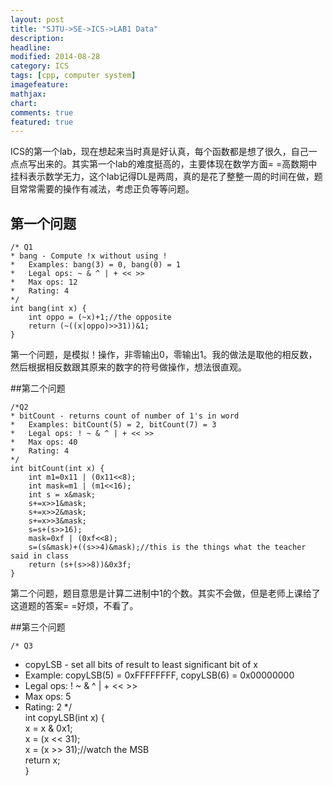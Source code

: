 ```yaml
---
layout: post
title: "SJTU->SE->ICS->LAB1 Data"
description: 
headline: 
modified: 2014-08-28
category: ICS
tags: [cpp, computer system]
imagefeature: 
mathjax: 
chart: 
comments: true
featured: true
---
```


ICS的第一个lab，现在想起来当时真是好认真，每个函数都是想了很久，自己一点点写出来的。其实第一个lab的难度挺高的，主要体现在数学方面= =高数期中挂科表示数学无力，这个lab记得DL是两周，真的是花了整整一周的时间在做，题目常常需要的操作有减法，考虑正负等等问题。

## 第一个问题

	/* Q1
 	* bang - Compute !x without using !
 	*   Examples: bang(3) = 0, bang(0) = 1
 	*   Legal ops: ~ & ^ | + << >>
 	*   Max ops: 12
 	*   Rating: 4 
 	*/
	int bang(int x) {
  		int oppo = (~x)+1;//the opposite
  		return (~((x|oppo)>>31))&1;
	}

第一个问题，是模拟！操作，非零输出0，零输出1。我的做法是取他的相反数，然后根据相反数跟其原来的数字的符号做操作，想法很直观。

##第二个问题

	/*Q2 
 	* bitCount - returns count of number of 1's in word 
 	*   Examples: bitCount(5) = 2, bitCount(7) = 3 
 	*   Legal ops: ! ~ & ^ | + << >> 
 	*   Max ops: 40 
 	*   Rating: 4 
 	*/  
	int bitCount(int x) {  
  		int m1=0x11 | (0x11<<8);  
  		int mask=m1 | (m1<<16);  
  		int s = x&mask;  
  		s+=x>>1&mask;  
  		s+=x>>2&mask;  
  		s+=x>>3&mask;  
  		s=s+(s>>16);  
 		mask=0xf | (0xf<<8);  
  		s=(s&mask)+((s>>4)&mask);//this is the things what the teacher said in class  
  		return (s+(s>>8))&0x3f;  
	}

第二个问题，题目意思是计算二进制中1的个数。其实不会做，但是老师上课给了这道题的答案= =好烦，不看了。

##第三个问题

	/* Q3 
 * copyLSB - set all bits of result to least significant bit of x 
 *   Example: copyLSB(5) = 0xFFFFFFFF, copyLSB(6) = 0x00000000 
 *   Legal ops: ! ~ & ^ | + << >> 
 *   Max ops: 5 
 *   Rating: 2 
	*/  
	int copyLSB(int x) {  
  	x = x & 0x1;  
  	x = (x << 31);  
  	x = (x >> 31);//watch the MSB  
  	return x;  
	}    